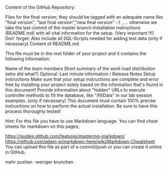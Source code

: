 Content of the GitHub Repository:

Files for the final version; they should be tagged with an adequate name like "final version", "last final version","new final version" :-) ,.... otherwise we take the last commit of the master branch
Installation instructions (README.md) with all vital information for the setup. (Very important !!!)
Don' forget: Also include all SQL-Scripts needed for adding test data (only if necessary)
Content of README.md

This file must be in the root folder of your project and it contains the following information:

Name of the team members
Short summary of the work load distribution (who did what?)
Optional: Last minute information / Release Notes
Setup instructions
Make sure that your setup instructions are complete and error free by installing your project solely based on the information that's found in this document!
Provide information about "hidden" URLs to execute controller methods to fill the database, like "/fillData" in our lab session examples. (only if necessary)
This document must contain 100% precise instructions on how to perform the actual installation. Be sure to have this process thoroughly tested!

Hint: For this file you have to use Markdown language. You can find cheat sheets for markdown on this pages;

https://guides.github.com/features/mastering-markdown/
https://github.com/adam-p/markdown-here/wiki/Markdown-Cheatsheet
You can upload this file as part of a commit/push or you can create it online in GitHub.

mehr pushen -weniger brunchen